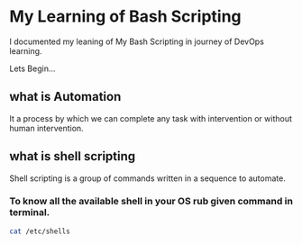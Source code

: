 # My Learning of Bash Scripting
I documented my leaning of My Bash Scripting in journey of DevOps learning.

Lets Begin...

## what is Automation 
It a process by which we can complete any task with intervention or without human intervention.

## what is shell scripting 
Shell scripting is a group of commands written in a sequence to automate.
### To know all the available shell in your OS rub given command in terminal.
```bash
cat /etc/shells
```




